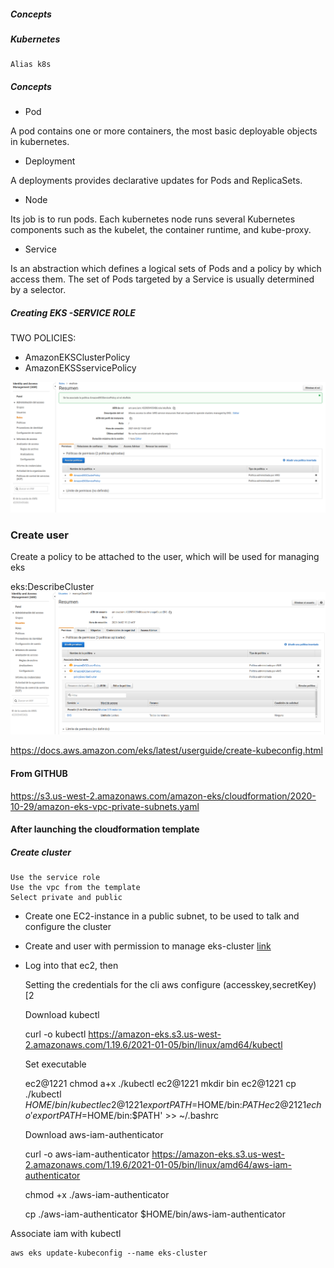##### Concepts

##### Kubernetes

    Alias k8s

##### Concepts

 - Pod

A pod contains one or more containers, the most basic deployable objects in
kubernetes.

 - Deployment

A deployments provides declarative updates for Pods and ReplicaSets.


 - Node

Its job is to run pods. Each kubernetes node runs several Kubernetes components
such as the kubelet, the container runtime, and kube-proxy.


- Service

Is an abstraction which defines a logical sets of Pods and a policy by which
access them. The set of Pods targeted by a Service is usually determined by
a selector.


##### Creating EKS -SERVICE ROLE
 TWO POLICIES:
 
 - AmazonEKSClusterPolicy
 - AmazonEKSSservicePolicy

![!lt role](./img/roleForCluster.png)


### Create user
  
  Create a policy to be attached to the user, which will be used for managing eks

   eks:DescribeCluster
  ![alt policy](./img/policyDescribeCluster.png)

https://docs.aws.amazon.com/eks/latest/userguide/create-kubeconfig.html


#### From GITHUB

https://s3.us-west-2.amazonaws.com/amazon-eks/cloudformation/2020-10-29/amazon-eks-vpc-private-subnets.yaml

#### After launching the cloudformation template


##### Create cluster 

    Use the service role
    Use the vpc from the template
    Select private and public





   - Create one EC2-instance in a public subnet, to be used to talk and configure
  the cluster 
  
  - Create and user with permission to manage eks-cluster [link](#create-user)
     
  - Log into that ec2, then
  
       Setting the credentials for the cli aws configure (accesskey,secretKey) [2
       
     Download kubectl

       curl -o kubectl https://amazon-eks.s3.us-west-2.amazonaws.com/1.19.6/2021-01-05/bin/linux/amd64/kubectl

    Set executable
  
       ec2@1221 chmod a+x ./kubectl
       ec2@1221 mkdir bin
       ec2@1221 cp ./kubectl $HOME/bin/kubectl
       ec2@1221 export PATH=$HOME/bin:$PATH
       ec2@2121 echo 'export PATH=$HOME/bin:$PATH' >> ~/.bashrc
    
    Download aws-iam-authenticator


      curl -o aws-iam-authenticator https://amazon-eks.s3.us-west-2.amazonaws.com/1.19.6/2021-01-05/bin/linux/amd64/aws-iam-authenticator

      chmod +x ./aws-iam-authenticator

      cp ./aws-iam-authenticator $HOME/bin/aws-iam-authenticator
    
   Associate iam with kubectl 

    aws eks update-kubeconfig --name eks-cluster





